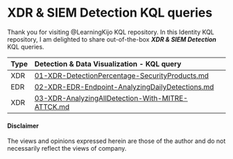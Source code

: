 # XDR & SIEM Detection KQL queries
Thank you for visiting @LearningKijo KQL repository.
In this Identity KQL repository, I am delighted to share out-of-the-box ***XDR & SIEM Detection*** KQL queries. 


| Type    | Detection & Data Visualization - KQL query |
|:--------|:--------------------------------------|
| XDR     | [01-XDR-DetectionPercentage-SecurityProducts.md](https://github.com/LearningKijo/KQL/blob/main/KQL-XDR-Hunting/XDR-SIEM-Detection/XDR-SIEM-Detection-Query-Repository/01-XDR-DetectionPercentage-SecurityProducts.md) |
| EDR     | [02-XDR-EDR-Endpoint-AnalyzingDailyDetections.md](https://github.com/LearningKijo/KQL/blob/main/KQL-XDR-Hunting/XDR-SIEM-Detection/XDR-SIEM-Detection-Query-Repository/02-XDR-EDR-Endpoint-AnalyzingDailyDetections.md) |
| XDR     | [03-XDR-AnalyzingAllDetection-With-MITRE-ATTCK.md](https://github.com/LearningKijo/KQL/blob/main/KQL-XDR-Hunting/XDR-SIEM-Detection/XDR-SIEM-Detection-Query-Repository/03-XDR-AnalyzingAllDetections-With-MITRE-ATTCK.md)

#### Disclaimer
The views and opinions expressed herein are those of the author and do not necessarily reflect the views of company.
